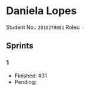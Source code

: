 # Daniela Lopes

Student No.: `2018278081`
Roles: `-`

## Sprints

### 1

* Finished: #31
* Pending:
